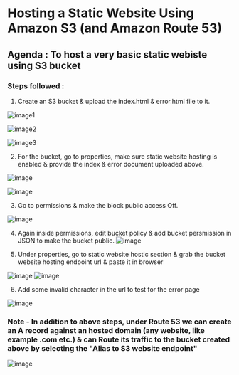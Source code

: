 # Hosting a Static Website Using Amazon S3 (and Amazon Route 53)

## Agenda : To host a very basic static webiste using S3 bucket

### Steps followed :

1) Create an S3 bucket & upload the index.html & error.html file to it.

![image1](https://github.com/rnainani/AWSPracticeProjects/assets/25031921/ecaa8332-b388-43fa-9442-606ce469d196)

![image2](https://github.com/rnainani/AWSPracticeProjects/assets/25031921/77218933-2cf3-4bdc-bcaf-f7ab5db5eb89)

![image3](https://github.com/rnainani/AWSPracticeProjects/assets/25031921/6452b9cf-5478-456c-afcc-5c85ecdd78d7)

2) For the bucket, go to properties, make sure static website hosting is enabled & provide the index & error document uploaded above.

![image](https://github.com/rnainani/AWSPracticeProjects/assets/25031921/61137559-7867-4292-9aa6-b9f497119757)

![image](https://github.com/rnainani/AWSPracticeProjects/assets/25031921/cd156a50-6779-4887-94cf-2fcd8bfd39da)

3) Go to permissions & make the block public access Off.

![image](https://github.com/rnainani/AWSPracticeProjects/assets/25031921/e3a3e901-9541-44cb-82a2-c02df20b11d1)

4) Again inside permissions, edit bucket policy & add bucket persmission in JSON to make the bucket public.
![image](https://github.com/rnainani/AWSPracticeProjects/assets/25031921/bdea4730-b749-4ca4-870d-d8a969647232)

5) Under properties, go to static website hostic section & grab the bucket website hosting endpoint url & paste it in browser 

![image](https://github.com/rnainani/AWSPracticeProjects/assets/25031921/c3725ab4-7006-4a2a-ba99-196ae03b87a4)
![image](https://github.com/rnainani/AWSPracticeProjects/assets/25031921/a2008b40-1b75-4879-a012-70940169b93c)

6) Add some invalid character in the url to test for the error page

![image](https://github.com/rnainani/AWSPracticeProjects/assets/25031921/abe9608a-817a-4808-8823-81cd7e065dc5)

### Note - In addition to above steps, under Route 53 we can create an A record against an hosted domain (any website, like example .com etc.) & can Route its traffic to the bucket created above by selecting the "Alias to S3 website endpoint" 

![image](https://github.com/rnainani/AWSPracticeProjects/assets/25031921/d0086ded-5277-4c44-a5a2-daca91f7cfb9)
